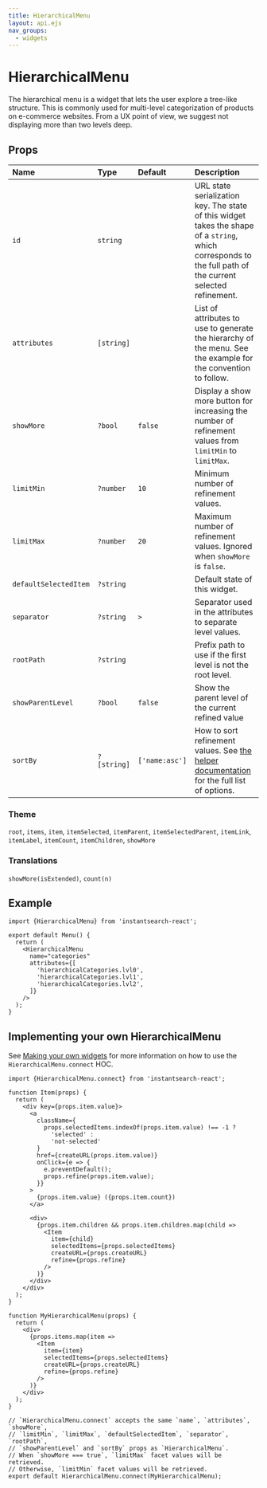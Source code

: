 ```yaml
---
title: HierarchicalMenu
layout: api.ejs
nav_groups:
  - widgets
---
```


# HierarchicalMenu

The hierarchical menu is a widget that lets the user explore a tree-like structure. This is commonly used for multi-level categorization of products on e-commerce websites. From a UX point of view, we suggest not displaying more than two levels deep.

## Props

Name | Type | Default |Description
:- | :- | :- | :-
`id` | `string` | | URL state serialization key. The state of this widget takes the shape of a `string`, which corresponds to the full path of the current selected refinement.
`attributes` | `[string]` | | List of attributes to use to generate the hierarchy of the menu. See the example for the convention to follow.
`showMore` | `?bool` | `false` | Display a show more button for increasing the number of refinement values from `limitMin` to `limitMax`.
`limitMin` | `?number` | `10` | Minimum number of refinement values.
`limitMax` | `?number` | `20` | Maximum number of refinement values. Ignored when `showMore` is `false`.
`defaultSelectedItem` | `?string` | | Default state of this widget.
`separator` | `?string` | ` > ` | Separator used in the attributes to separate level values.
`rootPath` | `?string` | | Prefix path to use if the first level is not the root level.
`showParentLevel` | `?bool` | `false` | Show the parent level of the current refined value
`sortBy` | `?[string]` | `['name:asc']` | How to sort refinement values. See [the helper documentation](https://community.algolia.com/algoliasearch-helper-js/reference.html#specifying-a-different-sort-order-for-values) for the full list of options.

### Theme

`root`, `items`, `item`, `itemSelected`, `itemParent`, `itemSelectedParent`, `itemLink`, `itemLabel`, `itemCount`, `itemChildren`, `showMore`

### Translations

`showMore(isExtended)`, `count(n)`

## Example

```
import {HierarchicalMenu} from 'instantsearch-react';

export default Menu() {
  return (
    <HierarchicalMenu
      name="categories"
      attributes={[
        'hierarchicalCategories.lvl0',
        'hierarchicalCategories.lvl1',
        'hierarchicalCategories.lvl2',
      ]}
    />
  );
}
```

## Implementing your own HierarchicalMenu

See [Making your own widgets](../Customization.md) for more information on how to use the `HierarchicalMenu.connect` HOC.

```
import {HierarchicalMenu.connect} from 'instantsearch-react';

function Item(props) {
  return (
    <div key={props.item.value}>
      <a
        className={
          props.selectedItems.indexOf(props.item.value) !== -1 ?
            'selected' :
            'not-selected'
        }
        href={createURL(props.item.value)}
        onClick={e => {
          e.preventDefault();
          props.refine(props.item.value);
        }}
      >
        {props.item.value} ({props.item.count})
      </a>

      <div>
        {props.item.children && props.item.children.map(child =>
          <Item
            item={child}
            selectedItems={props.selectedItems}
            createURL={props.createURL}
            refine={props.refine}
          />
        )}
      </div>
    </div>
  );
}

function MyHierarchicalMenu(props) {
  return (
    <div>
      {props.items.map(item =>
        <Item
          item={item}
          selectedItems={props.selectedItems}
          createURL={props.createURL}
          refine={props.refine}
        />
      )}
    </div>
  );
}

// `HierarchicalMenu.connect` accepts the same `name`, `attributes`, `showMore`,
// `limitMin`, `limitMax`, `defaultSelectedItem`, `separator`, `rootPath`,
// `showParentLevel` and `sortBy` props as `HierarchicalMenu`.
// When `showMore === true`, `limitMax` facet values will be retrieved.
// Otherwise, `limitMin` facet values will be retrieved.
export default HierarchicalMenu.connect(MyHierarchicalMenu);
```
